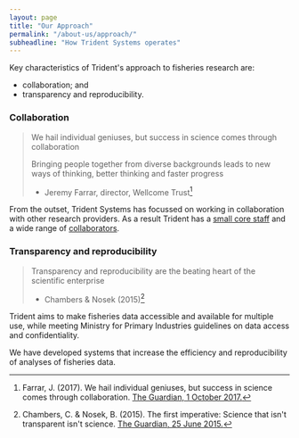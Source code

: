 ```yaml
---
layout: page
title: "Our Approach"
permalink: "/about-us/approach/"
subheadline: "How Trident Systems operates"
---
```


Key characteristics of Trident's approach to fisheries research are:

+ collaboration; and
+ transparency and reproducibility.

### Collaboration

> We hail individual geniuses, but success in science comes through
> collaboration
>
> Bringing people together from diverse backgrounds leads to new ways of
> thinking, better thinking and faster progress
> - Jeremy Farrar, director, Wellcome Trust[^1]


From the outset, Trident Systems has focussed on working in collaboration with
other research providers. As a result Trident has a
[small core staff](/about-us/people/ "Our people") and a wide range of
[collaborators](/about-us/partners/ "Our partners").

### Transparency and reproducibility

> Transparency and reproducibility are the beating heart of the scientific
> enterprise
> - Chambers & Nosek (2015)[^2]

Trident aims to make fisheries data accessible and available for multiple use,
while meeting Ministry for Primary Industries guidelines on data access and
confidentiality.

We have developed systems that increase the efficiency and reproducibility of
analyses of fisheries data.

[^1]: Farrar, J. (2017). We hail individual geniuses, but success in science comes through collaboration.  [The Guardian, 1 October 2017.](https://www.theguardian.com/commentisfree/2017/sep/30/we-hail-individual-geniuses-success-in-science-collaboration-nobel-prize)

[^2]: Chambers, C. & Nosek, B. (2015). The first imperative: Science that isn't transparent isn't science.  [The Guardian, 25 June 2015.](https://www.theguardian.com/science/head-quarters/2015/jun/25/the-first-imperative-science-that-isnt-transparent-isnt-science)
